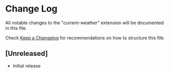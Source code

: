 # Change Log
All notable changes to the "current-weather" extension will be documented in this file.

Check [Keep a Changelog](http://keepachangelog.com/) for recommendations on how to structure this file.

## [Unreleased]
- Initial release